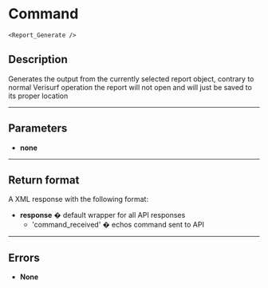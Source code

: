 # Command

    <Report_Generate />

## Description

Generates the output from the currently selected report object, contrary to normal Verisurf operation the report will not open and will just be saved to its proper location

***

## Parameters
- **none**

***

## Return format
A XML response with the following format:

- **response** � default wrapper for all API responses
    - 'command_received' � echos command sent to API

***

## Errors
- **None**
